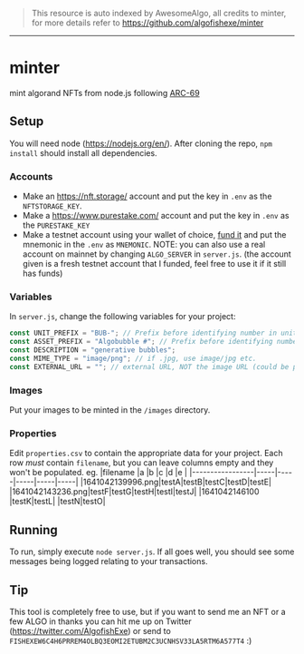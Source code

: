 > This resource is auto indexed by AwesomeAlgo, all credits to minter, for more details refer to https://github.com/algofishexe/minter

---

# minter
mint algorand NFTs from node.js following [ARC-69](https://github.com/algokittens/arc69)

## Setup

You will need node (https://nodejs.org/en/). After cloning the repo, `npm install` should install all dependencies.

### Accounts

 - Make an https://nft.storage/ account and put the key in `.env` as the `NFTSTORAGE_KEY`.
 - Make a https://www.purestake.com/ account and put the key in `.env` as the `PURESTAKE_KEY`
 - Make a testnet account using your wallet of choice, [fund it](https://bank.testnet.algorand.network/)  and put the mnemonic in the `.env` as `MNEMONIC`. NOTE: you can also use a real account on mainnet by changing `ALGO_SERVER` in `server.js`. (the account given is a fresh testnet account that I funded, feel free to use it if it still has funds)

### Variables

In `server.js`, change the following variables for your project:

```js
const UNIT_PREFIX = "BUB-"; // Prefix before identifying number in unit name. eg. "BUB-1", "BUB-2",...
const ASSET_PREFIX = "Algobubble #"; // Prefix before identifying number in asset name
const DESCRIPTION = "generative bubbles";
const MIME_TYPE = "image/png"; // if .jpg, use image/jpg etc.
const EXTERNAL_URL = ""; // external URL, NOT the image URL (could be project URL, etc)
```

### Images

Put your images to be minted in the `/images` directory.

### Properties

Edit `properties.csv` to contain the appropriate data for your project. Each row *must* contain `filename`, but you can leave columns empty and they won't be populated. eg.
|filename         |a    |b    |c    |d    |e    |
|-----------------|-----|-----|-----|-----|-----|
|1641042139996.png|testA|testB|testC|testD|testE|
|1641042143236.png|testF|testG|testH|testI|testJ|
|1641042146100    |testK|testL|     |testN|testO|

## Running

To run, simply execute `node server.js`. If all goes well, you should see some messages being logged relating to your transactions.

## Tip

This tool is completely free to use, but if you want to send me an NFT or a few ALGO in thanks you can hit me up on Twitter (https://twitter.com/AlgofishExe) or send to `FISHEXEW6C4H6PRREM4OLBQ3EOMI2ETUBM2C3UCNHSV33LA5RTM6A577T4` :)
